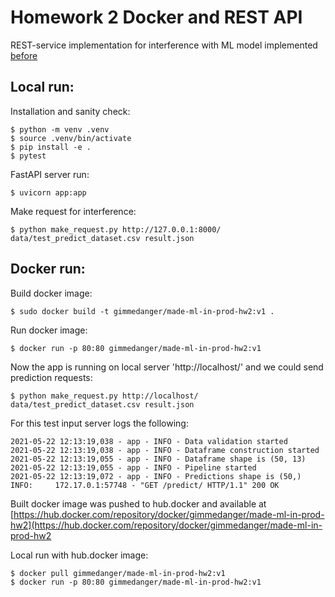 # Homework 2 Docker and REST API

REST-service implementation for interference with ML model implemented [before](https://github.com/made-ml-in-prod-2021/gimmedanger/tree/main/ml_prod_ready_example)

## Local run:

Installation and sanity check:
~~~
$ python -m venv .venv
$ source .venv/bin/activate
$ pip install -e .
$ pytest
~~~

FastAPI server run:
~~~
$ uvicorn app:app
~~~

Make request for interference:
~~~
$ python make_request.py http://127.0.0.1:8000/ data/test_predict_dataset.csv result.json
~~~

## Docker run:

Build docker image:
~~~
$ sudo docker build -t gimmedanger/made-ml-in-prod-hw2:v1 .
~~~

Run docker image:
~~~
$ docker run -p 80:80 gimmedanger/made-ml-in-prod-hw2:v1
~~~

Now the app is running on local server 'http://localhost/' and we could send prediction requests:
~~~
$ python make_request.py http://localhost/ data/test_predict_dataset.csv result.json
~~~

For this test input server logs the following:
~~~
2021-05-22 12:13:19,038 - app - INFO - Data validation started
2021-05-22 12:13:19,038 - app - INFO - Dataframe construction started
2021-05-22 12:13:19,055 - app - INFO - Dataframe shape is (50, 13)
2021-05-22 12:13:19,055 - app - INFO - Pipeline started
2021-05-22 12:13:19,072 - app - INFO - Predictions shape is (50,)
INFO:     172.17.0.1:57748 - "GET /predict/ HTTP/1.1" 200 OK
~~~

Built docker image was pushed to hub.docker and available at [https://hub.docker.com/repository/docker/gimmedanger/made-ml-in-prod-hw2](https://hub.docker.com/repository/docker/gimmedanger/made-ml-in-prod-hw2

Local run with hub.docker image:
~~~
$ docker pull gimmedanger/made-ml-in-prod-hw2:v1
$ docker run -p 80:80 gimmedanger/made-ml-in-prod-hw2:v1
~~~
